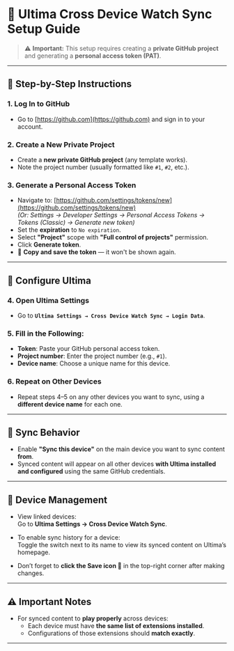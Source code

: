 # 🔄 Ultima Cross Device Watch Sync Setup Guide

> ⚠️ **Important:** This setup requires creating a **private GitHub project** and generating a **personal access token (PAT)**.

---

## 🚀 Step-by-Step Instructions

### 1. Log In to GitHub
- Go to [https://github.com](https://github.com) and sign in to your account.

### 2. Create a New Private Project
- Create a **new private GitHub project** (any template works).
- Note the project number (usually formatted like `#1`, `#2`, etc.).

### 3. Generate a Personal Access Token
- Navigate to: [https://github.com/settings/tokens/new](https://github.com/settings/tokens/new)  
  *(Or: Settings → Developer Settings → Personal Access Tokens → Tokens (Classic) → Generate new token)*
- Set the **expiration** to `No expiration`.
- Select **"Project"** scope with **"Full control of projects"** permission.
- Click **Generate token**.
- 🔐 **Copy and save the token** — it won't be shown again.

---

## 🔧 Configure Ultima

### 4. Open Ultima Settings
- Go to **`Ultima Settings → Cross Device Watch Sync → Login Data`**.

### 5. Fill in the Following:
- **Token**: Paste your GitHub personal access token.
- **Project number**: Enter the project number (e.g., `#1`).
- **Device name**: Choose a unique name for this device.

### 6. Repeat on Other Devices
- Repeat steps 4–5 on any other devices you want to sync, using a **different device name** for each one.

---

## 🔁 Sync Behavior

- Enable **"Sync this device"** on the main device you want to sync content **from**.
- Synced content will appear on all other devices **with Ultima installed and configured** using the same GitHub credentials.

---

## 📱 Device Management

- View linked devices:  
  Go to **Ultima Settings → Cross Device Watch Sync**.
  
- To enable sync history for a device:  
  Toggle the switch next to its name to view its synced content on Ultima’s homepage.

- Don’t forget to **click the Save icon 💾** in the top-right corner after making changes.

---

## ⚠️ Important Notes

- For synced content to **play properly** across devices:
  - Each device must have **the same list of extensions installed**.
  - Configurations of those extensions should **match exactly**.

---
